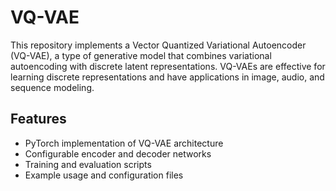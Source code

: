 # VQ-VAE

This repository implements a Vector Quantized Variational Autoencoder (VQ-VAE), a type of generative model that combines variational autoencoding with discrete latent representations. VQ-VAEs are effective for learning discrete representations and have applications in image, audio, and sequence modeling.

## Features

- PyTorch implementation of VQ-VAE architecture
- Configurable encoder and decoder networks
- Training and evaluation scripts
- Example usage and configuration files
